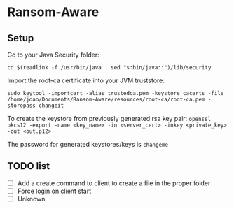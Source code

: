 # Ransom-Aware

## Setup

Go to your Java Security folder:

`cd $(readlink -f /usr/bin/java | sed "s:bin/java::")/lib/security`

Import the root-ca certificate into your JVM truststore:

`sudo keytool -importcert -alias trustedca.pem -keystore cacerts -file /home/joao/Documents/Ransom-Aware/resources/root-ca/root-ca.pem -storepass changeit`

To create the keystore from previously generated rsa key pair:
`openssl pkcs12 -export -name <key_name> -in <server_cert> -inkey <private_key> -out <out.p12>`

The password for generated keystores/keys is `changeme`

## TODO list
- [ ] Add a create command to client to create a file in the proper folder
- [ ] Force login on client start
- [ ] Unknown
